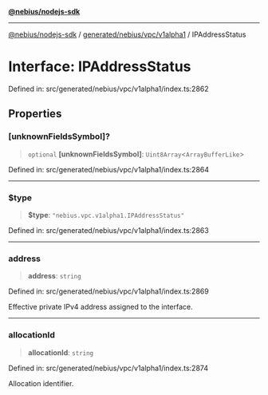 [**@nebius/nodejs-sdk**](../../../../../README.md)

---

[@nebius/nodejs-sdk](../../../../../README.md) / [generated/nebius/vpc/v1alpha1](../README.md) / IPAddressStatus

# Interface: IPAddressStatus

Defined in: src/generated/nebius/vpc/v1alpha1/index.ts:2862

## Properties

### \[unknownFieldsSymbol\]?

> `optional` **\[unknownFieldsSymbol\]**: `Uint8Array`\<`ArrayBufferLike`\>

Defined in: src/generated/nebius/vpc/v1alpha1/index.ts:2864

---

### $type

> **$type**: `"nebius.vpc.v1alpha1.IPAddressStatus"`

Defined in: src/generated/nebius/vpc/v1alpha1/index.ts:2863

---

### address

> **address**: `string`

Defined in: src/generated/nebius/vpc/v1alpha1/index.ts:2869

Effective private IPv4 address assigned to the interface.

---

### allocationId

> **allocationId**: `string`

Defined in: src/generated/nebius/vpc/v1alpha1/index.ts:2874

Allocation identifier.
